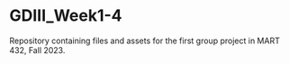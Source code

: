 # GDIII_Week1-4
Repository containing files and assets for the first group project in MART 432, Fall 2023.
